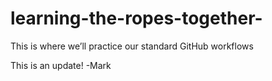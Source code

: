 # learning-the-ropes-together-
This is where we’ll practice our standard GitHub workflows 

This is an update! -Mark